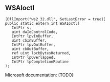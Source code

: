 ## WSAIoctl

```
[DllImport("ws2_32.dll", SetLastError = true)]
public static extern int WSAIoctl(
   IntPtr s,
   uint dwIoControlCode,
   IntPtr lpvInBuffer,
   uint cbInBuffer,
   IntPtr lpvOutBuffer,
   uint cbOutBuffer,
   ref uint lpcbBytesReturned,
   IntPtr lpOverlapped,
   IntPtr lpCompletionRoutine
);
```

Microsoft documentation: (TODO)
